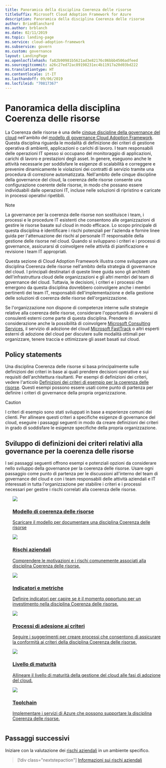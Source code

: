 ```yaml
---
title: Panoramica della disciplina Coerenza delle risorse
titleSuffix: Microsoft Cloud Adoption Framework for Azure
description: Panoramica della disciplina Coerenza delle risorse
author: BrianBlanchard
ms.author: brblanch
ms.date: 02/11/2019
ms.topic: landing-page
ms.service: cloud-adoption-framework
ms.subservice: govern
ms.custom: governance
layout: LandingPage
ms.openlocfilehash: fa82b90981b5621ad3e82176c06bbb4506adfeed
ms.sourcegitcommit: a26c27ed72ac89198231ec4b11917a20d03bd222
ms.translationtype: HT
ms.contentlocale: it-IT
ms.lasthandoff: 09/06/2019
ms.locfileid: "70817367"
---
```

# <a name="resource-consistency-discipline-overview"></a>Panoramica della disciplina Coerenza delle risorse

La Coerenza delle risorse è una delle [cinque discipline della governance del cloud](../governance-disciplines.md) nell'ambito del [modello di governance Cloud Adoption Framework](../index.md). Questa disciplina riguarda le modalità di definizione dei criteri di gestione operativa di ambienti, applicazioni o carichi di lavoro. I team responsabili delle operazioni IT spesso si occupano del monitoraggio di applicazioni, carichi di lavoro e prestazioni degli asset. In genere, eseguono anche le attività necessarie per soddisfare le esigenze di scalabilità e correggere e prevenire dinamicamente le violazioni dei contratti di servizio tramite una procedura di correzione automatizzata. Nell'ambito delle cinque discipline della governance del cloud, la coerenza delle risorse consente una configurazione coerente delle risorse, in modo che possano essere individuabili dalle operazioni IT, incluse nelle soluzioni di ripristino e caricate in processi operativi ripetibili.

> [!NOTE]
> La governance per la coerenza delle risorse non sostituisce i team, i processi e le procedure IT esistenti che consentono alle organizzazioni di gestire le risorse basate sul cloud in modo efficace. Lo scopo principale di questa disciplina è identificare i rischi potenziali per l'azienda e fornire linee guida per l'attenuazione dei rischi al personale IT responsabile della gestione delle risorse nel cloud. Quando si sviluppano i criteri e i processi di governance, assicurarsi di coinvolgere nelle attività di pianificazione e revisione i team IT appropriati.

Questa sezione di Cloud Adoption Framework illustra come sviluppare una disciplina Coerenza delle risorse nell'ambito della strategia di governance del cloud. I principali destinatari di queste linee guida sono gli architetti dell'infrastruttura cloud delle organizzazioni e gli altri membri del team di governance del cloud. Tuttavia, le decisioni, i criteri e i processi che emergono da questa disciplina dovrebbero coinvolgere anche i membri pertinenti dei team IT, responsabili dell'implementazione e della gestione delle soluzioni di coerenza delle risorse dell'organizzazione.

Se l'organizzazione non dispone di competenze interne sulle strategie relative alla coerenza delle risorse, considerare l'opportunità di avvalersi di consulenti esterni come parte di questa disciplina. Prendere in considerazione anche la possibilità di coinvolgere [Microsoft Consulting Services](https://www.microsoft.com/enterprise/services), il servizio di adozione del cloud [Microsoft FastTrack](https://azure.microsoft.com/programs/azure-fasttrack) o altri esperti esterni di adozione del cloud per discutere sulle modalità ottimali per organizzare, tenere traccia e ottimizzare gli asset basati sul cloud.

## <a name="policy-statements"></a>Policy statements

Una disciplina Coerenza delle risorse si basa principalmente sulle definizioni dei criteri in base ai quali prendere decisioni operative e sui requisiti dell'architettura risultanti. Per esempi di definizioni dei criteri, vedere l'articolo [Definizioni dei criteri di esempio per la coerenza delle risorse](./policy-statements.md). Questi esempi possono essere usati come punto di partenza per definire i criteri di governance della propria organizzazione.

> [!CAUTION]
> I criteri di esempio sono stati sviluppati in base a esperienze comuni dei clienti. Per allineare questi criteri a specifiche esigenze di governance del cloud, eseguire i passaggi seguenti in modo da creare definizioni dei criteri in grado di soddisfare le esigenze specifiche della propria organizzazione.

## <a name="developing-resource-consistency-governance-policy-statements"></a>Sviluppo di definizioni dei criteri relativi alla governance per la coerenza delle risorse

I sei passaggi seguenti offrono esempi e potenziali opzioni da considerare nello sviluppo della governance per la coerenza delle risorse. Usare ogni passaggio come punto di partenza per le discussioni all'interno del team di governance del cloud e con i team responsabili delle attività aziendali e IT interessati in tutta l'organizzazione per stabilire i criteri e i processi necessari per gestire i rischi correlati alla coerenza delle risorse.

<!-- markdownlint-disable MD033 -->

<ul class="panelContent cardsE">
<li style="display: flex; flex-direction: column;">
    <a href="./template.md">
        <div class="cardSize">
            <div class="cardPadding" >
                <div class="card" >
                    <div class="cardImageOuter">
                        <div class="cardImage">
                            <img src="../../_images/governance/process-template.png" class="x-hidden-focus"/>
                        </div>
                    </div>
                    <div class="cardText" style="padding-left:0px;">
                        <h3>Modello di coerenza delle risorse</h3>
                        <p class="x-hidden-focus">Scaricare il modello per documentare una disciplina Coerenza delle risorse</p>
                    </div>
                </div>
            </div>
        </div>
    </a>
</li><li style="display: flex; flex-direction: column;">
    <a href="./business-risks.md">
        <div class="cardSize">
            <div class="cardPadding" >
                <div class="card" >
                    <div class="cardImageOuter">
                        <div class="cardImage">
                            <img src="../../_images/governance/process-risks.png" class="x-hidden-focus"/>
                        </div>
                    </div>
                    <div class="cardText" style="padding-left:0px;">
                        <h3>Rischi aziendali</h3>
                        <p class="x-hidden-focus">Comprendere le motivazioni e i rischi comunemente associati alla disciplina Coerenza delle risorse.</p>
                    </div>
                </div>
            </div>
        </div>
    </a>
</li>
<li style="display: flex; flex-direction: column;">
    <a href="./metrics-tolerance.md">
        <div class="cardSize">
            <div class="cardPadding" >
                <div class="card" >
                    <div class="cardImageOuter">
                        <div class="cardImage">
                            <img src="../../_images/governance/process-metrics.png" class="x-hidden-focus"/>
                        </div>
                    </div>
                    <div class="cardText" style="padding-left:0px;">
                        <h3>Indicatori e metriche</h3>
                        <p class="x-hidden-focus">Definire indicatori per capire se è il momento opportuno per un investimento nella disciplina Coerenza delle risorse.</p>
                    </div>
                </div>
            </div>
        </div>
    </a>
</li>
<li style="display: flex; flex-direction: column;">
    <a href="./compliance-processes.md">
        <div class="cardSize">
            <div class="cardPadding" >
                <div class="card" >
                    <div class="cardImageOuter">
                        <div class="cardImage">
                            <img src="../../_images/governance/process-enforce.png" class="x-hidden-focus"/>
                        </div>
                    </div>
                    <div class="cardText" style="padding-left:0px;">
                        <h3>Processi di adesione ai criteri</h3>
                        <p class="x-hidden-focus">Seguire i suggerimenti per creare processi che consentono di assicurare la conformità ai criteri della disciplina Coerenza delle risorse.</p>
                    </div>
                </div>
            </div>
        </div>
    </a>
</li>
<li style="display: flex; flex-direction: column;">
    <a href="./discipline-improvement.md">
        <div class="cardSize">
            <div class="cardPadding" >
                <div class="card" >
                    <div class="cardImageOuter">
                        <div class="cardImage">
                            <img src="../../_images/governance/process-maturity.png" class="x-hidden-focus"/>
                        </div>
                    </div>
                    <div class="cardText" style="padding-left:0px;">
                        <h3>Livello di maturità</h3>
                        <p class="x-hidden-focus">Allineare il livello di maturità della gestione del cloud alle fasi di adozione del cloud.</p>
                    </div>
                </div>
            </div>
        </div>
    </a>
</li>
<li style="display: flex; flex-direction: column;">
    <a href="./toolchain.md">
        <div class="cardSize">
            <div class="cardPadding" >
                <div class="card" >
                    <div class="cardImageOuter">
                        <div class="cardImage">
                            <img src="../../_images/governance/process-toolchain.png" class="x-hidden-focus"/>
                        </div>
                    </div>
                    <div class="cardText" style="padding-left:0px;">
                        <h3>Toolchain</h3>
                        <p class="x-hidden-focus">Implementare i servizi di Azure che possono supportare la disciplina Coerenza delle risorse.</p>
                    </div>
                </div>
            </div>
        </div>
    </a>
</li>
</ul>

## <a name="next-steps"></a>Passaggi successivi

Iniziare con la valutazione dei [rischi aziendali](./business-risks.md) in un ambiente specifico.

> [!div class="nextstepaction"]
> [Informazioni sui rischi aziendali](./business-risks.md)
